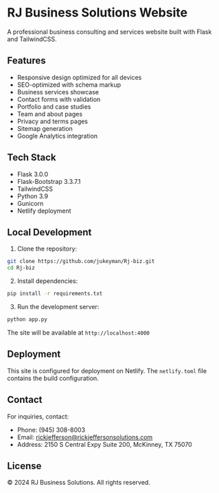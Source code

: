 # RJ Business Solutions Website

A professional business consulting and services website built with Flask and TailwindCSS.

## Features

- Responsive design optimized for all devices
- SEO-optimized with schema markup
- Business services showcase
- Contact forms with validation
- Portfolio and case studies
- Team and about pages
- Privacy and terms pages
- Sitemap generation
- Google Analytics integration

## Tech Stack

- Flask 3.0.0
- Flask-Bootstrap 3.3.7.1
- TailwindCSS
- Python 3.9
- Gunicorn
- Netlify deployment

## Local Development

1. Clone the repository:
```bash
git clone https://github.com/jukeyman/Rj-biz.git
cd Rj-biz
```

2. Install dependencies:
```bash
pip install -r requirements.txt
```

3. Run the development server:
```bash
python app.py
```

The site will be available at `http://localhost:4000`

## Deployment

This site is configured for deployment on Netlify. The `netlify.toml` file contains the build configuration.

## Contact

For inquiries, contact:
- Phone: (945) 308-8003
- Email: rickjefferson@rickjeffersonsolutions.com
- Address: 2150 S Central Expy Suite 200, McKinney, TX 75070

## License

© 2024 RJ Business Solutions. All rights reserved. 